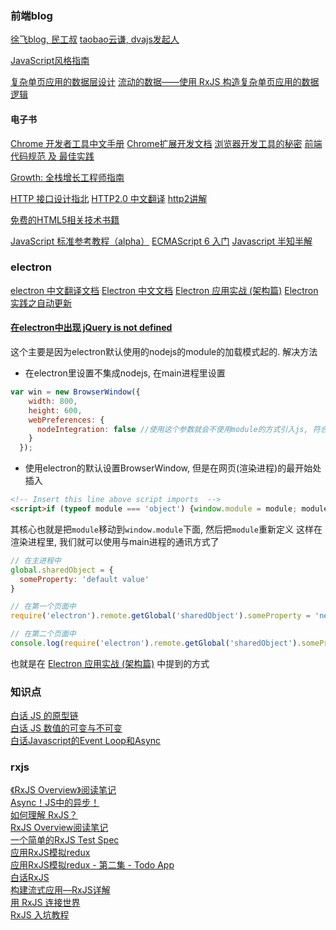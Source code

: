 ### 前端blog

[徐飞blog, 民工叔](https://github.com/xufei/blog)
[taobao云谦, dvajs发起人](https://github.com/sorrycc/blog/issues)

[JavaScript风格指南](https://github.com/alivebao/clean-code-js/blob/master/README.md)

[复杂单页应用的数据层设计](https://github.com/xufei/blog/issues/42  "spa")
[流动的数据——使用 RxJS 构造复杂单页应用的数据逻辑](https://github.com/xufei/blog/issues/38)

#### 电子书
[Chrome 开发者工具中文手册](https://github.com/CN-Chrome-DevTools/CN-Chrome-DevTools)
[Chrome扩展开发文档](http://open.chrome.360.cn/extension_dev/overview.html)
[浏览器开发工具的秘密](http://jinlong.github.io/2013/08/29/devtoolsecrets/)
[前端代码规范 及 最佳实践](http://coderlmn.github.io/code-standards/)

[Growth: 全栈增长工程师指南](https://github.com/phodal/growth-ebook)

[HTTP 接口设计指北](https://github.com/bolasblack/http-api-guide)
[HTTP2.0 中文翻译](http://yuedu.baidu.com/ebook/478d1a62376baf1ffc4fad99?pn=1)
[http2讲解](https://www.gitbook.com/book/ye11ow/http2-explained/details)

[免费的HTML5相关技术书籍](https://github.com/wangleihd/freeBook-H5)

[JavaScript 标准参考教程（alpha）](http://javascript.ruanyifeng.com/)
[ECMAScript 6 入门](http://es6.ruanyifeng.com/)
[Javascript 半知半解](http://www.kancloud.cn/dennis/tgjavascript/241800)


### electron

[electron 中文翻译文档](https://github.com/electron/electron/tree/master/docs-translations/zh-CN)
[Electron 中文文档](http://www.kancloud.cn/wizardforcel/electron-doc)
[Electron 应用实战 (架构篇)](https://github.com/sorrycc/blog/issues/13)
[Electron 实践之自动更新](https://github.com/sorrycc/blog/issues/26)

#### [在electron中出现 jQuery is not defined](http://stackoverflow.com/questions/32621988/electron-jquery-is-not-defined)
这个主要是因为electron默认使用的nodejs的module的加载模式起的. 解决方法

- 在electron里设置不集成nodejs, 在main进程里设置
```javascript
var win = new BrowserWindow({
    width: 800,
    height: 600,
    webPreferences: {
      nodeIntegration: false //使用这个参数就会不使用module的方式引入js, 符合浏览器的习惯. 这个值默认为true
    }
  });
```

- 使用electron的默认设置BrowserWindow, 但是在网页(渲染进程)的最开始处插入
```html
<!-- Insert this line above script imports  -->
<script>if (typeof module === 'object') {window.module = module; module = undefined;}</script>
```
其核心也就是把`module`移动到`window.module`下面, 然后把`module`重新定义
这样在渲染进程里, 我们就可以使用与main进程的通讯方式了
```javascript
// 在主进程中
global.sharedObject = {
  someProperty: 'default value'
}
```
```javascript
// 在第一个页面中
require('electron').remote.getGlobal('sharedObject').someProperty = 'new value'
```
```javascript
// 在第二个页面中
console.log(require('electron').remote.getGlobal('sharedObject').someProperty)
```
也就是在 [Electron 应用实战 (架构篇)](https://github.com/sorrycc/blog/issues/13) 中提到的方式


### 知识点

[白话 JS 的原型链](https://wx.angular.cn/library/article/simple-prototype-chain)  
[白话 JS 数值的可变与不可变](https://wx.angular.cn/library/article/simple-js-mutability)  
[白话Javascript的Event Loop和Async](https://wx.angular.cn/library/article/simple-javascript-event-loop-and-async)

### rxjs

[《RxJS Overview》阅读笔记](http://mp.weixin.qq.com/s?__biz=MzI5MDM2NjY5Nw==&mid=2247483777&idx=1&sn=034b9caf38d1c7dfe871cf8c82ea9ec5&chksm=ec21b407db563d115c396f675027e734a90c527effd16822b15e160206e849f26b56a0669756&mpshare=1&scene=23&srcid=01180jTMKEpLmaWrqC2l5XVO#rd)  
[Async！JS中的异步！](http://mp.weixin.qq.com/s?__biz=MzI5MDM2NjY5Nw==&mid=2247483853&idx=1&sn=5345f2eb99b893873bfa88641cddfadc&chksm=ec21b44bdb563d5d5dbf11f09b9abcb0dae9f135312c64c8c7d6c226a06203c471f7b6b55e3f&mpshare=1&scene=23&srcid=0118ZrWJ9BVYwKaxQsMVU39n#rd)  
[如何理解 RxJS？](https://wx.angular.cn/library/article/%E5%A6%82%E4%BD%95%E7%90%86%E8%A7%A3RxJS)  
[RxJS Overview阅读笔记](https://wx.angular.cn/library/article/RxJS%20Overview%E9%98%85%E8%AF%BB%E7%AC%94%E8%AE%B0)  
[一个简单的RxJS Test Spec](https://wx.angular.cn/library/article/%E4%B8%80%E4%B8%AA%E7%AE%80%E5%8D%95%E7%9A%84RxJS%20Test%20Spec)  
[应用RxJS模拟redux](https://wx.angular.cn/library/article/%E5%BA%94%E7%94%A8RxJS%E6%A8%A1%E6%8B%9Fredux)  
[应用RxJS模拟redux - 第二集 - Todo App](https://wx.angular.cn/library/article/%E5%BA%94%E7%94%A8RxJS%E6%A8%A1%E6%8B%9Fredux-%E7%AC%AC%E4%BA%8C%E9%9B%86-Todo-App)  
[白话RxJS](https://wx.angular.cn/library/article/simple-rxjs)  
[构建流式应用—RxJS详解](https://wx.angular.cn/library/article/%E6%9E%84%E5%BB%BA%E6%B5%81%E5%BC%8F%E5%BA%94%E7%94%A8%E2%80%94RxJS%E8%AF%A6%E8%A7%A3)  
[用 RxJS 连接世界](http://mp.weixin.qq.com/s?__biz=MzI5MDM2NjY5Nw==&mid=2247484036&idx=1&sn=032feca5f526d66ae91c018017f07870&chksm=ec21b702db563e144555a7a299ce023cd0f6890124f62aeb9c860c09fdac77b32d01951cba1e&mpshare=1&scene=23&srcid=0118vp6lbTNBY2kd5Qwk6O7g#rd)  
[RxJS 入坑教程](http://mp.weixin.qq.com/s?__biz=MzI5MDM2NjY5Nw==&mid=2247483966&idx=1&sn=201ca7dcfd54a14a315715b29a4608cb&chksm=ec21b7b8db563eae362f62d6430a61a87a11df0edcbfe63adb21e2865eeeb540e88879d693f2&mpshare=1&scene=23&srcid=0118HqgW2AuyCb48rYN5BqBV#rd)

